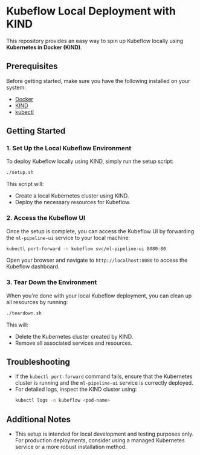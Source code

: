 # Kubeflow Local Deployment with KIND

This repository provides an easy way to spin up Kubeflow locally using **Kubernetes in Docker (KIND)**.

## Prerequisites

Before getting started, make sure you have the following installed on your system:

- [Docker](https://docs.docker.com/get-docker/)
- [KIND](https://kind.sigs.k8s.io/)
- [kubectl](https://kubernetes.io/docs/tasks/tools/)

## Getting Started

### 1. Set Up the Local Kubeflow Environment

To deploy Kubeflow locally using KIND, simply run the setup script:

```bash
./setup.sh
```

This script will:

- Create a local Kubernetes cluster using KIND.
- Deploy the necessary resources for Kubeflow.

### 2. Access the Kubeflow UI

Once the setup is complete, you can access the Kubeflow UI by forwarding the `ml-pipeline-ui` service to your local machine:

```bash
kubectl port-forward -n kubeflow svc/ml-pipeline-ui 8080:80
```

Open your browser and navigate to `http://localhost:8080` to access the Kubeflow dashboard.

### 3. Tear Down the Environment

When you're done with your local Kubeflow deployment, you can clean up all resources by running:

```bash
./teardown.sh
```

This will:

- Delete the Kubernetes cluster created by KIND.
- Remove all associated services and resources.

## Troubleshooting

- If the `kubectl port-forward` command fails, ensure that the Kubernetes cluster is running and the `ml-pipeline-ui` service is correctly deployed.
- For detailed logs, inspect the KIND cluster using:
  ```bash
  kubectl logs -n kubeflow <pod-name>
  ```

## Additional Notes

- This setup is intended for local development and testing purposes only. For production deployments, consider using a managed Kubernetes service or a more robust installation method.
